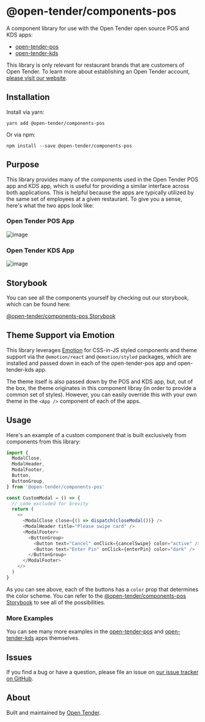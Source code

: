 # @open-tender/components-pos

A component library for use with the Open Tender open source POS and KDS apps:

- [open-tender-pos](https://github.com/open-tender/open-tender-pos)
- [open-tender-kds](https://github.com/open-tender/open-tender-kds)

This library is only relevant for restaurant brands that are customers of Open Tender. To learn more about establishing an Open Tender account, [please visit our website](https://www.opentender.io/).

## Installation

Install via yarn:

```
yarn add @open-tender/components-pos
```

Or via npm:

```
npm install --save @open-tender/components-pos
```

## Purpose

This library provides many of the components used in the Open Tender POS app and KDS app, which is useful for providing a similar interface across both applications. This is helpful because the apps are typically utilized by the same set of employees at a given restaurant. To give you a sense, here's what the two apps look like:

### Open Tender POS App

![image](https://s3.amazonaws.com/betterboh/u/img/prod/2/1626375535_docs_open-tender-pos_white_1850x1400.jpg)

### Open Tender KDS App

![image](https://s3.amazonaws.com/betterboh/u/img/prod/2/1626389413_docs_open-tender-pos_white_1850x1200.jpg)

## Storybook

You can see all the components yourself by checking out our storybook, which can be found here:

[@open-tender/components-pos Storybook](https://open-tender.github.io/open-tender-components-pos)

## Theme Support via Emotion

This library leverages [Emotion](https://emotion.sh/docs/introduction) for CSS-in-JS styled components and theme support via the `@emotion/react` and `@emotion/styled` packages, which are installed and passed down in each of the open-tender-pos app and open-tender-kds app.

The theme itself is also passed down by the POS and KDS app, but, out of the box, the theme originates in this component libray (in order to provide a common set of styles). However, you can easily override this with your own theme in the `<App />` component of each of the apps.

## Usage

Here's an example of a custom component that is built exclusively from components from this library:

```javascript
import {
  ModalClose,
  ModalHeader,
  ModalFooter,
  Button,
  ButtonGroup,
} from '@open-tender/components-pos'
```

```javascript
const CustomModal = () => {
  // code excluded for brevity
  return (
    <>
      <ModalClose close={() => dispatch(closeModal())} />
      <ModalHeader title="Please swipe card" />
      <ModalFooter>
        <ButtonGroup>
          <Button text="Cancel" onClick={cancelSwipe} color="active" />
          <Button text="Enter Pin" onClick={enterPin} color="dark" />
        </ButtonGroup>
      </ModalFooter>
    </>
  )
}
```

As you can see above, each of the buttons has a `color` prop that determines the color scheme. You can refer to the [@open-tender/components-pos Storybook](https://open-tender.github.io/open-tender-components-pos) to see all of the possibilities.

### More Examples

You can see many more examples in the [open-tender-pos](https://github.com/open-tender/open-tender-pos) and [open-tender-kds](https://github.com/open-tender/open-tender-kds) apps themselves.

## Issues

If you find a bug or have a question, please file an issue on [our issue tracker on GitHub](https://github.com/open-tender/open-tender-components-pos/issues).

## About

Built and maintained by [Open Tender](https://www.opentender.io/).
